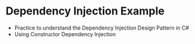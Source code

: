 # Dependency Injection Example
- Practice to understand the Dependency Injection Design Pattern in C#
- Using Constructor Dependency Injection
